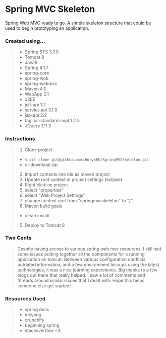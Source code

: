 # Spring MVC Skeleton
Spring Web MVC ready to go. A simple skeleton structure that could be used to begin prototyping an application.  

### Created using...
>  - Spring STS 3.7.0
>  - Tomcat 8
>  - Java8
>  - Spring 4.1.7
>   - spring-core
>   - spring-web
>   - spring-webmvc
>  - Maven 4.0
>  - WebApp 3.1
>  - J2EE
>   - jstl-api 1.2
>   - servlet-api 3.1.0
>   - jsp-api 2.2
>   - taglibs-standard-impl 1.2.5
>  - JQuery 1.11.3

### Instructions
> 1. Clone project
>   * `$ git clone git@github.com:BorysHN/SpringMVCSkeleton.git`
>   * or download zip          
> 2. Import contents into ide as maven project
> 3. Update root context in project settings (eclipse)
>   3. Right click on project
>   3. select "properties"
>   3. select "Web Project Settings"
>   3. change context root from "springmvcskeleton" to "/"
> 4. Maven build goals
>   * clean install
> 5. Deploy to Tomcat 8

### Two Cents 
> Despite having access to various spring web mvc resources, I still had some
issues putting together all the components for a running application on tomcat.
Between various configuration conflicts, outdated information, and a few
environment hiccups using the latest technologies, it was a nice learning
expereience. Big thanks to a few blogs out there that really helped. I saw a lot 
of comments and threads around similar issues that I dealt with. Hope this helps
someone else get started!

### Resources Used
> + spring docs
> + mkyong
> + crunchify
> + beginning spring
> + stackoverflow <3
